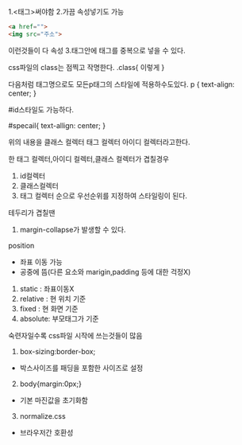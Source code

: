 1.<태그>써야함
2.가끔 속성넣기도 가능

```html
<a href="">
<img src="주소"> 
```

이런것들이 다 속성
3.태그안에 태그를 중복으로 넣을 수 있다.


css파일의 class는 점찍고 작명한다.
.class{
    이렇게
}

다음처럼 태그명으로도 모든p태그의 스타일에 적용하수도있다.
p {
    text-align: center;
}

#id스타일도 가능하다.

#specail{
    text-allign: center;
}

위의 내용을
 클래스 컬렉터
 태그 컬렉터
 아이디 컬렉터라고한다.

한 태그 컬렉터,아이디 컬렉터,클래스 컬렉터가 겹칠경우
1. id컬렉터
2. 클래스컬렉터
3. 태그 컬렉터 
순으로 우선순위를 지정하여 스타일링이 된다.

테두리가 겹칠땐 
1. margin-collapse가 발생할 수 있다.

position
* 좌표 이동 가능
* 공중에 뜸(다른 요소와 marigin,padding 등에 대한 걱정X)
1. static : 좌표이동X
2. relative : 현 위치 기준
3. fixed : 현 화면 기준
4. absolute: 부모태그가 기준

숙련자일수록 css파일 시작에 쓰는것들이 많음

1. box-sizing:border-box;
- 박스사이즈를 패딩을 포함한 사이즈로 설정
2. body{margin:0px;}
- 기본 마진값을 초기화함
3. normalize.css
- 브라우저간 호환성
